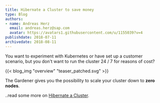 ```yaml
---
title: Hibernate a Cluster to save money
type: Blog
authors: 
- name: Andreas Herz
  email: andreas.herz@sap.com
  avatar: https://avatars1.githubusercontent.com/u/1155039?v=4
publishdate: 2018-07-11
archivedate: 2018-08-11
---
```


You want to experiment with Kubernetes or have set up a customer scenario, but you don't want to run the 
cluster 24 / 7 for reasons of cost?

{{< blog_img "overview" "teaser_patched.svg" >}}


The Gardener gives you the possibility to scale your cluster down to **zero nodes**.

..read some more on [Hibernate a Cluster](../readmore/hibernate).

